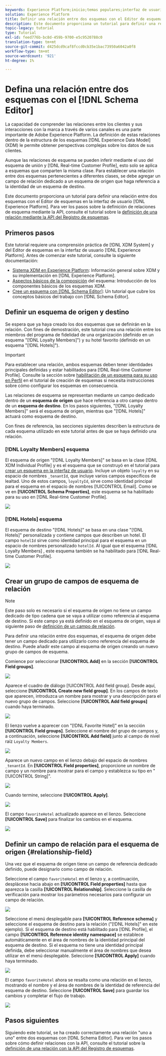 ```yaml
---
keywords: Experience Platform;inicio;temas populares;interfaz de usuario;XDM;sistema XDM;modelo de datos de experiencia;modelo de datos de experiencia;modelo de datos de experiencia;modelo de datos;modelo de datos;editor de esquemas;editor de esquemas;esquema;esquemas;esquemas;crear;relación;referencia;referencia;
solution: Experience Platform
title: Definir una relación entre dos esquemas con el Editor de esquemas
description: Este documento proporciona un tutorial para definir una relación entre dos esquemas con el Editor de esquemas en la interfaz de usuario del Experience Platform.
topic-legacy: tutorial
type: Tutorial
exl-id: feed776b-bc8d-459b-9700-e5c9520788c0
translation-type: tm+mt
source-git-commit: d425dcd9caf8fccd0cb35e1bac73950a6042a0f8
workflow-type: tm+mt
source-wordcount: '921'
ht-degree: 1%

---
```


# Defina una relación entre dos esquemas con el [!DNL Schema Editor]

La capacidad de comprender las relaciones entre los clientes y sus interacciones con la marca a través de varios canales es una parte importante de Adobe Experience Platform. La definición de estas relaciones dentro de la estructura de los esquemas [!DNL Experience Data Model] (XDM) le permite obtener perspectivas complejas sobre los datos de sus clientes.

Aunque las relaciones de esquema se pueden inferir mediante el uso del esquema de unión y [!DNL Real-time Customer Profile], esto solo se aplica a esquemas que comparten la misma clase. Para establecer una relación entre dos esquemas pertenecientes a diferentes clases, se debe agregar un campo de relación dedicado a un esquema de origen que haga referencia a la identidad de un esquema de destino.

Este documento proporciona un tutorial para definir una relación entre dos esquemas con el Editor de esquemas en la interfaz de usuario [!DNL Experience Platform]. Para ver los pasos sobre la definición de relaciones de esquema mediante la API, consulte el tutorial sobre la [definición de una relación mediante la API del Registro de esquemas](relationship-api.md).

## Primeros pasos

Este tutorial requiere una comprensión práctica de [!DNL XDM System] y del Editor de esquemas en la interfaz de usuario [!DNL Experience Platform]. Antes de comenzar este tutorial, consulte la siguiente documentación:

* [Sistema XDM en Experience Platform](../home.md): Información general sobre XDM y su implementación en  [!DNL Experience Platform].
* [Aspectos básicos de la composición](../schema/composition.md) del esquema: Introducción de los componentes básicos de los esquemas XDM.
* [Cree un esquema con [!DNL Schema Editor]](create-schema-ui.md): Un tutorial que cubre los conceptos básicos del trabajo con  [!DNL Schema Editor].

## Definir un esquema de origen y destino

Se espera que ya haya creado los dos esquemas que se definirán en la relación. Con fines de demostración, este tutorial crea una relación entre los miembros del programa de fidelidad de una organización (definido en un esquema &quot;[!DNL Loyalty Members]&quot;) y su hotel favorito (definido en un esquema &quot;[!DNL Hotels]&quot;).

>[!IMPORTANT]
>
>Para establecer una relación, ambos esquemas deben tener identidades principales definidas y estar habilitados para [!DNL Real-time Customer Profile]. Consulte la sección sobre [habilitación de un esquema para su uso en Perfil](./create-schema-ui.md#profile) en el tutorial de creación de esquemas si necesita instrucciones sobre cómo configurar los esquemas en consecuencia.

Las relaciones de esquema se representan mediante un campo dedicado dentro de un **esquema de origen** que hace referencia a otro campo dentro de un **esquema de destino**. En los pasos siguientes, &quot;[!DNL Loyalty Members]&quot; será el esquema de origen, mientras que &quot;[!DNL Hotels]&quot; actuará como esquema de destino.

Con fines de referencia, las secciones siguientes describen la estructura de cada esquema utilizado en este tutorial antes de que se haya definido una relación.

### [!DNL Loyalty Members] esquema

El esquema de origen &quot;[!DNL Loyalty Members]&quot; se basa en la clase [!DNL XDM Individual Profile] y es el esquema que se construyó en el tutorial para [crear un esquema en la interfaz de usuario](create-schema-ui.md). Incluye un objeto `loyalty` en su espacio de nombres `_tenantId`, que incluye varios campos específicos de lealtad. Uno de estos campos, `loyaltyId`, sirve como identidad principal para el esquema en el espacio de nombres [!UICONTROL Email]. Como se ve en **[!UICONTROL Schema Properties]**, este esquema se ha habilitado para su uso en [!DNL Real-time Customer Profile].

![](../images/tutorials/relationship/loyalty-members.png)

### [!DNL Hotels] esquema

El esquema de destino &quot;[!DNL Hotels]&quot; se basa en una clase &quot;[!DNL Hotels]&quot; personalizada y contiene campos que describen un hotel. El campo `hotelId` sirve como identidad principal para el esquema en un espacio de nombres personalizado `hotelId`. Al igual que el esquema [!DNL Loyalty Members] , este esquema también se ha habilitado para [!DNL Real-time Customer Profile].

![](../images/tutorials/relationship/hotels.png)

## Crear un grupo de campos de esquema de relación

>[!NOTE]
>
>Este paso solo es necesario si el esquema de origen no tiene un campo dedicado de tipo cadena que se vaya a utilizar como referencia al esquema de destino. Si este campo ya está definido en el esquema de origen, vaya al siguiente paso de [definición de un campo de relación](#relationship-field).

Para definir una relación entre dos esquemas, el esquema de origen debe tener un campo dedicado para utilizarlo como referencia del esquema de destino. Puede añadir este campo al esquema de origen creando un nuevo grupo de campos de esquema.

Comience por seleccionar **[!UICONTROL Add]** en la sección **[!UICONTROL Field groups]**.

![](../images/tutorials/relationship/loyalty-add-field-group.png)

Aparece el cuadro de diálogo [!UICONTROL Add field group]. Desde aquí, seleccione **[!UICONTROL Create new field group]**. En los campos de texto que aparecen, introduzca un nombre para mostrar y una descripción para el nuevo grupo de campos. Seleccione **[!UICONTROL Add field groups]** cuando haya terminado.

![](../images/tutorials/relationship/create-field-group.png)

El lienzo vuelve a aparecer con &quot;[!DNL Favorite Hotel]&quot; en la sección **[!UICONTROL Field groups]**. Seleccione el nombre del grupo de campos y, a continuación, seleccione **[!UICONTROL Add field]** junto al campo de nivel raíz `Loyalty Members`.

![](../images/tutorials/relationship/loyalty-add-field.png)

Aparece un nuevo campo en el lienzo debajo del espacio de nombres `_tenantId`. En **[!UICONTROL Field properties]**, proporcione un nombre de campo y un nombre para mostrar para el campo y establezca su tipo en &quot;[!UICONTROL String]&quot;.

![](../images/tutorials/relationship/relationship-field-details.png)

Cuando termine, seleccione **[!UICONTROL Apply]**.

![](../images/tutorials/relationship/relationship-field-apply.png)

El campo `favoriteHotel` actualizado aparece en el lienzo. Seleccione **[!UICONTROL Save]** para finalizar los cambios en el esquema.

![](../images/tutorials/relationship/relationship-field-save.png)

## Definir un campo de relación para el esquema de origen {#relationship-field}

Una vez que el esquema de origen tiene un campo de referencia dedicado definido, puede designarlo como campo de relación.

Seleccione el campo `favoriteHotel` en el lienzo y, a continuación, desplácese hacia abajo en **[!UICONTROL Field properties]** hasta que aparezca la casilla **[!UICONTROL Relationship]**. Seleccione la casilla de verificación para mostrar los parámetros necesarios para configurar un campo de relación.

![](../images/tutorials/relationship/relationship-checkbox.png)

Seleccione el menú desplegable para **[!UICONTROL Reference schema]** y seleccione el esquema de destino para la relación (&quot;[!DNL Hotels]&quot; en este ejemplo). Si el esquema de destino está habilitado para [!DNL Profile], el campo **[!UICONTROL Reference identity namespace]** se establece automáticamente en el área de nombres de la identidad principal del esquema de destino. Si el esquema no tiene una identidad principal definida, debe seleccionar manualmente el área de nombres que desea utilizar en el menú desplegable. Seleccione **[!UICONTROL Apply]** cuando haya terminado.

![](../images/tutorials/relationship/reference-schema-id-namespace.png)

El campo `favoriteHotel` ahora se resalta como una relación en el lienzo, mostrando el nombre y el área de nombres de la identidad de referencia del esquema de destino. Seleccione **[!UICONTROL Save]** para guardar los cambios y completar el flujo de trabajo.

![](../images/tutorials/relationship/relationship-save.png)

## Pasos siguientes

Siguiendo este tutorial, se ha creado correctamente una relación &quot;uno a uno&quot; entre dos esquemas con [!DNL Schema Editor]. Para ver los pasos sobre cómo definir relaciones con la API, consulte el tutorial sobre la [definición de una relación con la API del Registro de esquemas](relationship-api.md).
